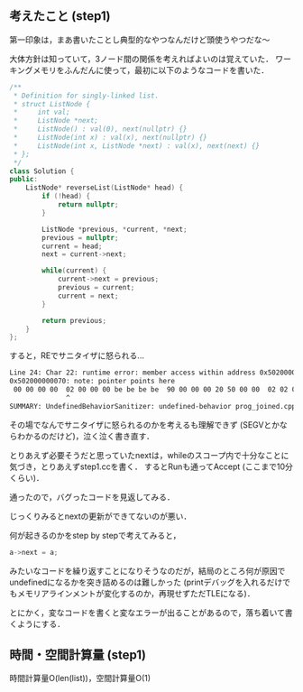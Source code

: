 ## 考えたこと (step1)
第一印象は，まあ書いたことし典型的なやつなんだけど頭使うやつだな〜

大体方針は知っていて，3ノード間の関係を考えればよいのは覚えていた．
ワーキングメモリをふんだんに使って，最初に以下のようなコードを書いた．

```cpp
/**
 * Definition for singly-linked list.
 * struct ListNode {
 *     int val;
 *     ListNode *next;
 *     ListNode() : val(0), next(nullptr) {}
 *     ListNode(int x) : val(x), next(nullptr) {}
 *     ListNode(int x, ListNode *next) : val(x), next(next) {}
 * };
 */
class Solution {
public:
    ListNode* reverseList(ListNode* head) {
        if (!head) {
            return nullptr;
        }

        ListNode *previous, *current, *next;
        previous = nullptr;
        current = head;
        next = current->next;

        while(current) {
            current->next = previous;
            previous = current;
            current = next;
        }

        return previous;
    }
};
```

すると，REでサニタイザに怒られる...

```bash
Line 24: Char 22: runtime error: member access within address 0x502000000070 with insufficient space for an object of type 'ListNode' (solution.cpp)
0x502000000070: note: pointer points here
 00 00 00 00  02 00 00 00 be be be be  90 00 00 00 20 50 00 00  02 02 00 00 10 00 00 00  10 00 00 00
              ^
SUMMARY: UndefinedBehaviorSanitizer: undefined-behavior prog_joined.cpp:33:22
```

その場でなんでサニタイザに怒られるのかを考えるも理解できず (SEGVとかならわかるのだけど)，泣く泣く書き直す．

とりあえず必要そうだと思っていたnextは，whileのスコープ内で十分なことに気づき，とりあえずstep1.ccを書く．
するとRunも通ってAccept (ここまで10分くらい)．

通ったので，バグったコードを見返してみる．

じっくりみるとnextの更新ができてないのが悪い．

何が起きるのかをstep by stepで考えてみると，

```cpp
a->next = a;
```

みたいなコードを繰り返すことになりそうなのだが，結局のところ何が原因でundefinedになるかを突き詰めるのは難しかった (printデバッグを入れるだけでもメモリアラインメントが変化するのか，再現せずただTLEになる)．

とにかく，変なコードを書くと変なエラーが出ることがあるので，落ち着いて書くようにする．

## 時間・空間計算量 (step1)
時間計算量O(len(list))，空間計算量O(1)
